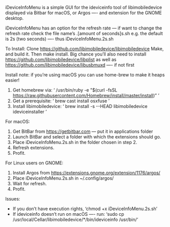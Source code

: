 iDeviceInfoMenu is a simple GUI for the ideviceinfo tool of libimobiledevice displayed via Bitbar for macOS, or Argos —- and extension for the GNOME desktop.

iDeviceInfoMenu has an option for the refresh rate — if want to change the refresh rate check the file name’s .[amount of seconds]s.sh
e.g. the default is 2s (two seconds) —- thus iDeviceInfoMenu.2s.sh

To Install:
Clone https://github.com/libimobiledevice/libimobiledevice
Make, and build it. Then make install.
Big chance you’ll also need to install https://github.com/libimobiledevice/libplist as well as https://github.com/libimobiledevice/libusbmuxd —- if not first

Install note: if you’re using macOS you can use home-brew to make it heaps easier!
1) Get homebrew via: ‘ /usr/bin/ruby -e "$(curl -fsSL https://raw.githubusercontent.com/Homebrew/install/master/install)” ’
2) Get a prerequisite: ‘ brew cast install osxfuse ’
3) Install libimobiledevice: ‘ brew install -s --HEAD libimobiledevice ideviceinstaller ’

For macOS:
1) Get BitBar from https://getbitbar.com — put it in applications folder
2) Launch BitBar and select a folder with which the extensions should go.
3) Place iDeviceInfoMenu.2s.sh in the folder chosen in step 2.
4) Refresh extensions.
5) Profit.

For Linux users on GNOME:
1) Install Argos from https://extensions.gnome.org/extension/1176/argos/
2) Place iDeviceInfoMenu.2s.sh in ~/.config/argos/
3) Wait for refresh.
4) Profit.


Issues:
- If you don’t have execution rights, ‘chmod +x iDeviceInfoMenu.2s.sh’
- If ideviceinfo doesn’t run on macOS —- run: ‘sudo cp /usr/local/Cellar/libimobiledevice/*/bin/ideviceinfo /usr/bin/‘
